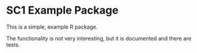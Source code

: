 # SC1 Example Package

This is a simple, example R package.

The functionality is not very interesting, but it is documented and there are tests.
